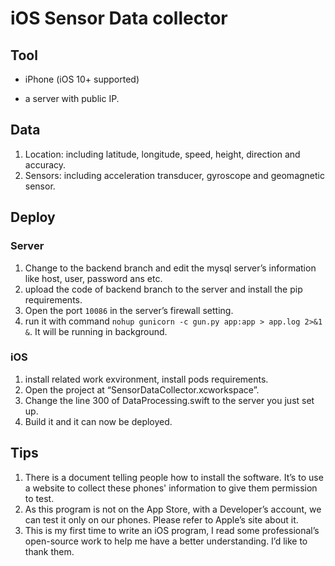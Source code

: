 # iOS Sensor Data collector



## Tool

- iPhone (iOS 10+ supported)

- a server with public IP.



## Data

1. Location: including latitude, longitude, speed, height, direction and accuracy.
2. Sensors: including acceleration transducer, gyroscope and geomagnetic sensor.



## Deploy

### Server

1. Change to the backend branch and edit the mysql server’s information like host, user, password ans etc.
2. upload the code of backend branch to the server and install the pip requirements.
3. Open the port `10086` in the server’s firewall setting.
4. run it with command `nohup gunicorn -c gun.py app:app > app.log 2>&1 &`. It will be running in background.



### iOS

1. install related work exvironment, install pods requirements.
2. Open the project at “SensorDataCollector.xcworkspace”.
3. Change the line 300 of DataProcessing.swift to the server you just set up.
4. Build it and it can now be deployed.



## Tips

1. There is a document telling people how to install the software. It’s to use a website to collect these phones' information to give them permission to test.
2. As this program is not on the App Store, with a Developer’s account, we can test it only on our phones. Please refer to Apple’s site about it.
3. This is my first time to write an iOS program, I read some professional’s open-source work to help me have a better understanding. I’d like to thank them.

